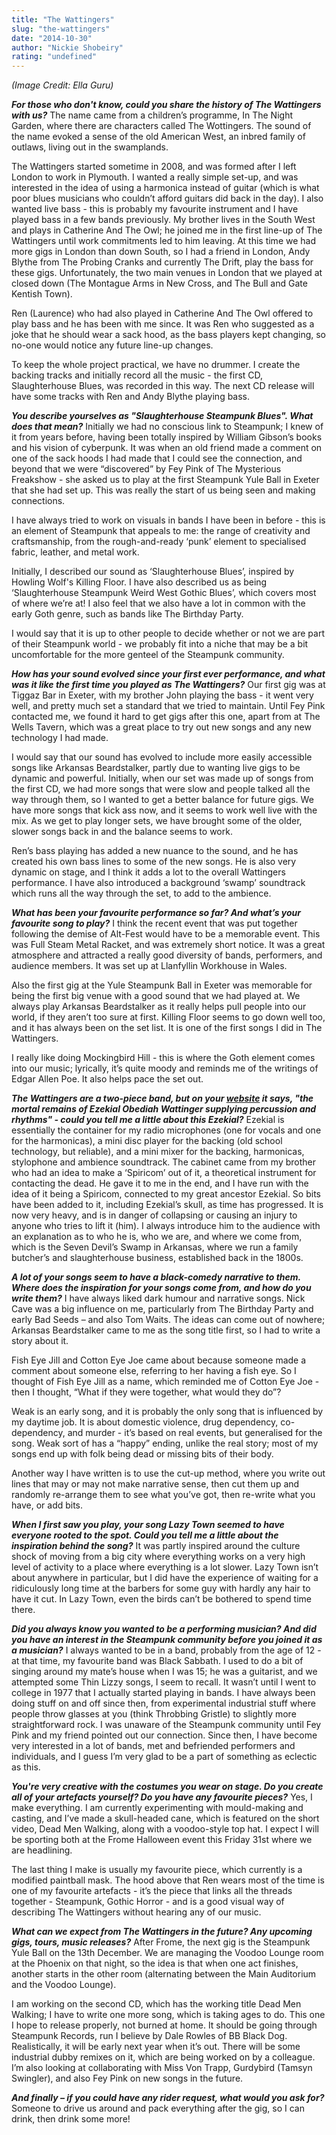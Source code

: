 ```yaml
---
title: "The Wattingers"
slug: "the-wattingers"
date: "2014-10-30"
author: "Nickie Shobeiry"
rating: "undefined"
---
```


_(Image Credit: Ella Guru)_

_**For those who don't know, could you share the history of The Wattingers with us?**_ The name came from a children’s programme, In The Night Garden, where there are characters called The Wottingers. The sound of the name evoked a sense of the old American West, an inbred family of outlaws, living out in the swamplands.

The Wattingers started sometime in 2008, and was formed after I left London to work in Plymouth. I wanted a really simple set-up, and was interested in the idea of using a harmonica instead of guitar (which is what poor blues musicians who couldn’t afford guitars did back in the day). I also wanted live bass - this is probably my favourite instrument and I have played bass in a few bands previously. My brother lives in the South West and plays in Catherine And The Owl; he joined me in the first line-up of The Wattingers until work commitments led to him leaving. At this time we had more gigs in London than down South, so I had a friend in London, Andy Blythe from The Probing Cranks and currently The Drift, play the bass for these gigs. Unfortunately, the two main venues in London that we played at closed down (The Montague Arms in New Cross, and The Bull and Gate Kentish Town).

Ren (Laurence) who had also played in Catherine And The Owl offered to play bass and he has been with me since. It was Ren who suggested as a joke that he should wear a sack hood, as the bass players kept changing, so no-one would notice any future line-up changes.

To keep the whole project practical, we have no drummer. I create the backing tracks and initially record all the music - the first CD, Slaughterhouse Blues, was recorded in this way. The next CD release will have some tracks with Ren and Andy Blythe playing bass.

_**You describe yourselves as "Slaughterhouse Steampunk Blues". What does that mean?**_ Initially we had no conscious link to Steampunk; I knew of it from years before, having been totally inspired by William Gibson’s books and his vision of cyberpunk. It was when an old friend made a comment on one of the sack hoods I had made that I could see the connection, and beyond that we were “discovered” by Fey Pink of The Mysterious Freakshow - she asked us to play at the first Steampunk Yule Ball in Exeter that she had set up. This was really the start of us being seen and making connections.

I have always tried to work on visuals in bands I have been in before - this is an element of Steampunk that appeals to me: the range of creativity and craftsmanship, from the rough-and-ready ‘punk’ element to specialised fabric, leather, and metal work.

Initially, I described our sound as ‘Slaughterhouse Blues’, inspired by Howling Wolf's Killing Floor. I have also described us as being ‘Slaughterhouse Steampunk Weird West Gothic Blues’, which covers most of where we’re at! I also feel that we also have a lot in common with the early Goth genre, such as bands like The Birthday Party.

I would say that it is up to other people to decide whether or not we are part of their Steampunk world - we probably fit into a niche that may be a bit uncomfortable for the more genteel of the Steampunk community.

_**How has your sound evolved since your first ever performance, and what was it like the first time you played as The Wattingers?**_ Our first gig was at Tiggaz Bar in Exeter, with my brother John playing the bass - it went very well, and pretty much set a standard that we tried to maintain. Until Fey Pink contacted me, we found it hard to get gigs after this one, apart from at The Wells Tavern, which was a great place to try out new songs and any new technology I had made.

I would say that our sound has evolved to include more easily accessible songs like Arkansas Beardstalker, partly due to wanting live gigs to be dynamic and powerful. Initially, when our set was made up of songs from the first CD, we had more songs that were slow and people talked all the way through them, so I wanted to get a better balance for future gigs. We have more songs that kick ass now, and it seems to work well live with the mix. As we get to play longer sets, we have brought some of the older, slower songs back in and the balance seems to work.

Ren’s bass playing has added a new nuance to the sound, and he has created his own bass lines to some of the new songs. He is also very dynamic on stage, and I think it adds a lot to the overall Wattingers performance. I have also introduced a background ‘swamp’ soundtrack which runs all the way through the set, to add to the ambience.

_**What has been your favourite performance so far? And what’s your favourite song to play?**_ I think the recent event that was put together following the demise of Alt-Fest would have to be a memorable event. This was Full Steam Metal Racket, and was extremely short notice. It was a great atmosphere and attracted a really good diversity of bands, performers, and audience members. It was set up at Llanfyllin Workhouse in Wales.

Also the first gig at the Yule Steampunk Ball in Exeter was memorable for being the first big venue with a good sound that we had played at. We always play Arkansas Beardstalker as it really helps pull people into our world, if they aren’t too sure at first. Killing Floor seems to go down well too, and it has always been on the set list. It is one of the first songs I did in The Wattingers.

I really like doing Mockingbird Hill - this is where the Goth element comes into our music; lyrically, it’s quite moody and reminds me of the writings of Edgar Allen Poe. It also helps pace the set out.

_**The Wattingers are a two-piece band, but on your **[website](the-wattingers.soundawesome.com)** it says, "the mortal remains of Ezekial Obediah Wattinger supplying percussion and rhythms" - could you tell me a little about this Ezekial?**_ Ezekial is essentially the container for my radio microphones (one for vocals and one for the harmonicas), a mini disc player for the backing (old school technology, but reliable), and a mini mixer for the backing, harmonicas, stylophone and ambience soundtrack. The cabinet came from my brother who had an idea to make a ‘Spiricom’ out of it, a theoretical instrument for contacting the dead. He gave it to me in the end, and I have run with the idea of it being a Spiricom, connected to my great ancestor Ezekial. So bits have been added to it, including Ezekial’s skull, as time has progressed. It is now very heavy, and is in danger of collapsing or causing an injury to anyone who tries to lift it (him). I always introduce him to the audience with an explanation as to who he is, who we are, and where we come from, which is the Seven Devil’s Swamp in Arkansas, where we run a family butcher’s and slaughterhouse business, established back in the 1800s.

_**A lot of your songs seem to have a black-comedy narrative to them. Where does the inspiration for your songs come from, and how do you write them?**_ I have always liked dark humour and narrative songs. Nick Cave was a big influence on me, particularly from The Birthday Party and early Bad Seeds – and also Tom Waits. The ideas can come out of nowhere; Arkansas Beardstalker came to me as the song title first, so I had to write a story about it.

Fish Eye Jill and Cotton Eye Joe came about because someone made a comment about someone else, referring to her having a fish eye. So I thought of Fish Eye Jill as a name, which reminded me of Cotton Eye Joe - then I thought, “What if they were together, what would they do”?

Weak is an early song, and it is probably the only song that is influenced by my daytime job. It is about domestic violence, drug dependency, co-dependency, and murder - it’s based on real events, but generalised for the song. Weak sort of has a “happy” ending, unlike the real story; most of my songs end up with folk being dead or missing bits of their body.

Another way I have written is to use the cut-up method, where you write out lines that may or may not make narrative sense, then cut them up and randomly re-arrange them to see what you’ve got, then re-write what you have, or add bits.

_**When I first saw you play, your song Lazy Town seemed to have everyone rooted to the spot. Could you tell me a little about the inspiration behind the song?**_ It was partly inspired around the culture shock of moving from a big city where everything works on a very high level of activity to a place where everything is a lot slower. Lazy Town isn’t about anywhere in particular, but I did have the experience of waiting for a ridiculously long time at the barbers for some guy with hardly any hair to have it cut. In Lazy Town, even the birds can’t be bothered to spend time there.

_**Did you always know you wanted to be a performing musician? And did you have an interest in the Steampunk community before you joined it as a musician?**_ I always wanted to be in a band, probably from the age of 12 - at that time, my favourite band was Black Sabbath. I used to do a bit of singing around my mate’s house when I was 15; he was a guitarist, and we attempted some Thin Lizzy songs, I seem to recall. It wasn’t until I went to college in 1977 that I actually started playing in bands. I have always been doing stuff on and off since then, from experimental industrial stuff where people throw glasses at you (think Throbbing Gristle) to slightly more straightforward rock. I was unaware of the Steampunk community until Fey Pink and my friend pointed out our connection. Since then, I have become very interested in a lot of bands, met and befriended performers and individuals, and I guess I’m very glad to be a part of something as eclectic as this.

_**You're very creative with the costumes you wear on stage. Do you create all of your artefacts yourself? Do you have any favourite pieces?**_ Yes, I make everything. I am currently experimenting with mould-making and casting, and I’ve made a skull-headed cane, which is featured on the short video, Dead Men Walking, along with a voodoo-style top hat. I expect I will be sporting both at the Frome Halloween event this Friday 31st where we are headlining.

The last thing I make is usually my favourite piece, which currently is a modified paintball mask. The hood above that Ren wears most of the time is one of my favourite artefacts - it’s the piece that links all the threads together - Steampunk, Gothic Horror - and is a good visual way of describing The Wattingers without hearing any of our music.

_**What can we expect from The Wattingers in the future? Any upcoming gigs, tours, music releases?**_ After Frome, the next gig is the Steampunk Yule Ball on the 13th December. We are managing the Voodoo Lounge room at the Phoenix on that night, so the idea is that when one act finishes, another starts in the other room (alternating between the Main Auditorium and the Voodoo Lounge).

I am working on the second CD, which has the working title Dead Men Walking; I have to write one more song, which is taking ages to do. This one I hope to release properly, not burned at home. It should be going through Steampunk Records, run I believe by Dale Rowles of BB Black Dog. Realistically, it will be early next year when it’s out. There will be some industrial dubby remixes on it, which are being worked on by a colleague. I’m also looking at collaborating with Miss Von Trapp, Gurdybird (Tamsyn Swingler), and also Fey Pink on new songs in the future.

_**And finally – if you could have any rider request, what would you ask for?**_ Someone to drive us around and pack everything after the gig, so I can drink, then drink some more!
